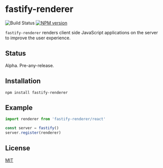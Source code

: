 # fastify-renderer

![Build Status](https://github.com/fastify/fastify-renderer/workflows/ci/badge.svg)
[![NPM version](https://img.shields.io/npm/v/fastify-renderer.svg?style=flat)](https://www.npmjs.com/package/fastify-renderer)

`fastify-renderer` renders client side JavaScript applications on the server to improve the user experience.

## Status

Alpha. Pre-any-release.

## Installation

```shell
npm install fastify-renderer
```

## Example

```js
import renderer from 'fastify-renderer/react'

const server = fastify()
server.register(renderer)
```

## License

[MIT](./LICENSE)
